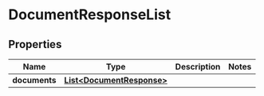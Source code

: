 

# DocumentResponseList


## Properties

| Name | Type | Description | Notes |
|------------ | ------------- | ------------- | -------------|
|**documents** | [**List&lt;DocumentResponse&gt;**](DocumentResponse.md) |  |  |



